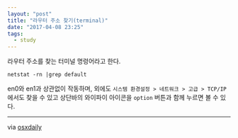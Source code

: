 ```yaml
---
layout: "post"
title: "라우터 주소 찾기(terminal)"
date: "2017-04-08 23:25"
tags:
  - study
---
```


라우터 주소를 찾는 터미널 명령어라고 한다.

`netstat -rn |grep default`

en0와 en1과 상관없이 작동하며, 외에도 `시스템 환경설정 > 네트워크 > 고급 > TCP/IP`에서도 찾을 수 있고 상단바의 와이파이 아이콘을 `option` 버튼과 함께 누르면 볼 수 있다.

- - -

via [osxdaily](http://osxdaily.com/2012/03/23/get-router-ip-address-command-line/)
